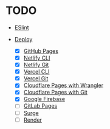 # TODO

- [ESlint](https://www.robinwieruch.de/vite-eslint/)

- [Deploy](https://vitejs.dev/guide/static-deploy.html)
  - [x] [GitHub Pages](https://ropaolle.github.io/js-equality-table/)
  - [x] [Netlify CLI](https://js-equality-table.netlify.app/)
  - [x] [Netlify Git](https://courageous-kitten-652dfd.netlify.app/)
  - [x] [Vercel CLI](https://js-equality-table.vercel.app/)
  - [x] [Vercel Git](https://vercel.com/ropaolle)
  - [x] [Cloudflare Pages with Wrangler](https://160b97d6.js-equality-table-cli.pages.dev/)
  - [x] [Cloudflare Pages with Git](https://dash.cloudflare.com/6366c6999e5353a03edd4b5b87499b69/pages)
  - [x] [Google Firebase](https://js-equality-table.web.app/)
  - [ ] [GitLab Pages]()
  - [ ] [Surge](https://surge.sh/)
  - [ ] [Render](https://dashboard.render.com/)
